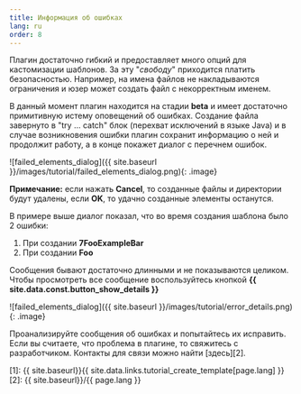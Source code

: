 ```yaml
---
title: Информация об ошибках
lang: ru
order: 8
---
```


Плагин достаточно гибкий и предоставляет много опций для кастомизации шаблонов. За эту "*свободу*" приходится платить безопасностью. Например, на имена файлов не накладываются ограничения и юзер может создать файл с некорректным именем.

В данный момент плагин находится на стадии **beta** и имеет достаточно примитивную истему оповещений об ошибках. Создание файла завернуто в "try ... catch" блок (перехват исключений в языке Java) и в случае возникновения ошибки плагин сохранит информацию о ней и продолжит работу, а в конце покажет диалог с перечнем ошибок.

![failed_elements_dialog]({{ site.baseurl }}/images/tutorial/failed_elements_dialog.png){: .image}

**Примечание:** если нажать **Cancel**, то созданные файлы и директории будут удалены, если **OK**, то удачно созданные элементы останутся.

В примере выше диалог показал, что во время создания шаблона было 2 ошибки:

1. При создании **7FooExampleBar**
2. При создании **Foo**

Сообщения бывают достаточно длинными и не показываются целиком. Чтобы просмотреть все сообщение воспользуйтесь кнопкой **{{ site.data.const.button_show_details }}**

![failed_elements_dialog]({{ site.baseurl }}/images/tutorial/error_details.png){: .image}

Проанализируйте сообщения об ошибках и попытайтесь их исправить. Если вы считаете, что проблема в плагине, то свяжитесь с разработчиком. Контакты для связи можно найти [здесь][2].


[1]: {{ site.baseurl}}{{ site.data.links.tutorial_create_template[page.lang] }}
[2]: {{ site.baseurl}}/{{ page.lang }}